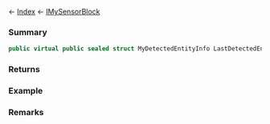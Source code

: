 ← [Index](Api-Index) ← [IMySensorBlock](Sandbox.ModAPI.Ingame.IMySensorBlock)

### Summary

```csharp
public virtual public sealed struct MyDetectedEntityInfo LastDetectedEntity { ; }
```

### Returns

### Example

### Remarks

